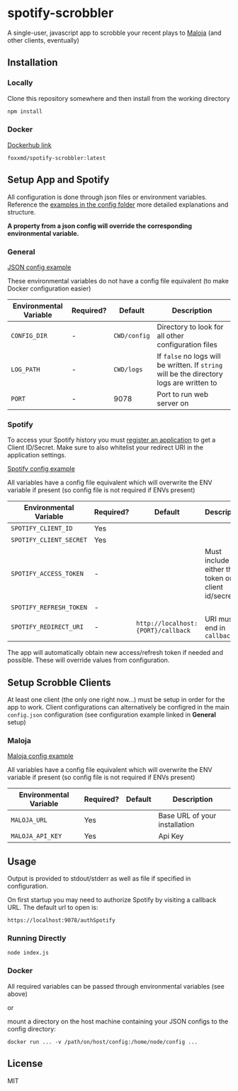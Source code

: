 # spotify-scrobbler

A single-user, javascript app to scrobble your recent plays to [Maloja](https://github.com/krateng/maloja) (and other clients, eventually)

## Installation


### Locally

Clone this repository somewhere and then install from the working directory

```bash
npm install
```

### Docker

[Dockerhub link](https://hub.docker.com/repository/docker/foxxmd/spotify-scrobbler)

```
foxxmd/spotify-scrobbler:latest
```


## Setup App and Spotify

All configuration is done through json files or environment variables. Reference the [examples in the config folder](https://github.com/FoxxMD/spotify-scrobbler/tree/master/config) more detailed explanations and structure.

**A property from a json config will override the corresponding environmental variable.**

### General

[JSON config example](https://github.com/FoxxMD/spotify-scrobbler/blob/master/config/config.json.example)

These environmental variables do not have a config file equivalent (to make Docker configuration easier)

| Environmental Variable | Required? |   Default    |                                        Description                                        |
|----------------------------|-----------|--------------|-------------------------------------------------------------------------------------------|
| `CONFIG_DIR`               |         - | `CWD/config` | Directory to look for all other configuration files                                       |
| `LOG_PATH`                 |         - | `CWD/logs`   | If `false` no logs will be written. If `string` will be the directory logs are written to |
| `PORT`                     |         - | 9078         | Port to run web server on                                                                 |

### Spotify

To access your Spotify history you must [register an application](https://developer.spotify.com/dashboard) to get a Client ID/Secret. Make sure to also whitelist your redirect URI in the application settings.

[Spotify config example](https://github.com/FoxxMD/spotify-scrobbler/blob/master/config/spotify.json.example)

All variables have a config file equivalent which will overwrite the ENV variable if present (so config file is not required if ENVs present)

| Environmental Variable     | Required? |            Default             |                    Description                     |
|----------------------------|-----------|----------------------------------|----------------------------------------------------|
| `SPOTIFY_CLIENT_ID`        | Yes       |                                  |                                                    |
| `SPOTIFY_CLIENT_SECRET`    | Yes       |                                  |                                                    |
| `SPOTIFY_ACCESS_TOKEN`     | -         |                                  | Must include either this token or client id/secret |
| `SPOTIFY_REFRESH_TOKEN`    | -         |                                  |                                                    |
| `SPOTIFY_REDIRECT_URI`     | -         | `http://localhost:{PORT}/callback` | URI must end in `callback`                         |

The app will automatically obtain new access/refresh token if needed and possible. These will override values from configuration.

## Setup Scrobble Clients

At least one client (the only one right now...) must be setup in order for the app to work. Client configurations can alternatively be configred in the main `config.json` configuration (see configuration example linked in **General** setup)

### Maloja

[Maloja config example](https://github.com/FoxxMD/spotify-scrobbler/blob/master/config/maloja.json.example)

All variables have a config file equivalent which will overwrite the ENV variable if present (so config file is not required if ENVs present)

| Environmental Variable | Required? | Default |          Description          |
|----------------------------|-----------|---------|-------------------------------|
| `MALOJA_URL`               | Yes       |         | Base URL of your installation |
| `MALOJA_API_KEY`           | Yes       |         | Api Key                       |

## Usage

Output is provided to stdout/stderr as well as file if specified in configuration.

On first startup you may need to authorize Spotify by visiting a callback URL. The default url to open is:

```
https://localhost:9078/authSpotify
```

### Running Directly

```
node index.js
```

### Docker

All required variables can be passed through environmental variables (see above)

or

mount a directory on the host machine containing your JSON configs to the config directory:

```
docker run ... -v /path/on/host/config:/home/node/config ...
```

## License

MIT
